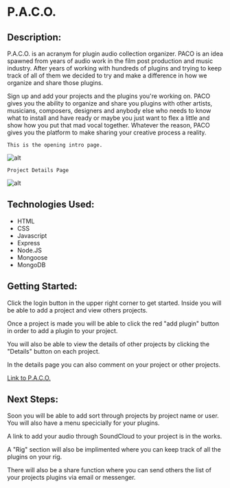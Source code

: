 # P.A.C.O.

## Description:

P.A.C.O. is an acranym for plugin audio collection organizer. PACO is an idea spawned from years of audio work in the film post production and music industry. After years of working with hundreds of plugins and trying to keep track of all of them we decided to try and make a difference in how we organize and share those plugins. 

Sign up and add your projects and the plugins you're working on. PACO gives you the ability to organize and share you plugins with other artists, musicians, composers, designers and anybody else who needs to know what to install and have ready or maybe you just want to flex a little and show how you put that mad vocal together. Whatever the reason, PACO gives you the platform to make sharing your creative process a reality. 

	This is the opening intro page.
![alt](https://i.imgur.com/g01FlQf.jpg)

	Project Details Page
![alt](https://i.imgur.com/ZcgReXI.jpg)


## Technologies Used:
- HTML
- CSS
- Javascript
- Express
- Node.JS
- Mongoose
- MongoDB

## Getting Started:

Click the login button in the upper right corner to get started. Inside you will be able to add a project and view others projects.

Once a project is made you will be able to click the red "add plugin" button in order to add a plugin to your project.

You will also be able to view the details of other projects by clicking the "Details" button on each project.

In the details page you can also comment on your project or other projects.

[Link to P.A.C.O.](https://p-a-c-o.herokuapp.com/)

## Next Steps:

Soon you will be able to add sort through projects by project name or user. You will also have a menu specicially for your plugins. 

A link to add your audio through SoundCloud to your project is in the works. 

A "Rig" section will also be implimented where you can keep track of all the plugins on your rig.

There will also be a share function where you can send others the list of your projects plugins via email or messenger.


